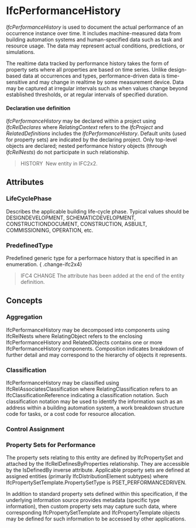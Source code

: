 # IfcPerformanceHistory

_IfcPerformanceHistory_ is used to document the actual performance of an occurrence instance over time. It includes machine-measured data from building automation systems and human-specified data such as task and resource usage. The data may represent actual conditions, predictions, or simulations.

The realtime data tracked by performance history takes the form of property sets where all properties are based on time series. Unlike design-based data at occurrences and types, performance-driven data is time-sensitive and may change in realtime by some measurement device. Data may be captured at irregular intervals such as when values change beyond established thresholds, or at regular intervals of specified duration.

#### Declaration use definition
_IfcPerformanceHistory_ may be declared within a project using _IfcRelDeclares_ where _RelatingContext_ refers to the _IfcProject_ and _RelatedDefinitions_ includes the _IfcPerformanceHistory_. Default units (used for property sets) are indicated by the declaring project. Only top-level objects are declared; nested performance history objects (through _IfcRelNests_) do not participate in such relationship.

> HISTORY&nbsp; New entity in IFC2x2.

## Attributes

### LifeCyclePhase
Describes the applicable building life-cycle phase. Typical values should be DESIGNDEVELOPMENT, SCHEMATICDEVELOPMENT, CONSTRUCTIONDOCUMENT, CONSTRUCTION, ASBUILT, COMMISSIONING, OPERATION, etc.

### PredefinedType
Predefined generic type for a performace history that is specified in an enumeration.
{ .change-ifc2x4}
> IFC4 CHANGE The attribute has been added at the end of the entity definition.

## Concepts

### Aggregation

IfcPerformanceHistory may be decomposed into components using IfcRelNests where RelatingObject refers to the enclosing IfcPerformanceHistory and RelatedObjects contains one or more IfcPerformanceHistory components. Composition indicates breakdown of further detail and may correspond to the hierarchy of objects it represents.



### Classification

IfcPerformanceHistory may be classified using IfcRelAssociatesClassification where RelatingClassification refers to an IfcClassificationReference indicating a classification notation. Such classification notation may be used to identify the information such as an address within a building automation system, a work breakdown structure code for tasks, or a cost code for resource allocation.



### Control Assignment


### Property Sets for Performance

The property sets relating to this entity are defined by IfcPropertySet and attached by the IfcRelDefinesByProperties relationship. They are accessible by the IsDefinedBy inverse attribute. Applicable property sets are defined at assigned entities (primarily IfcDistributionElement subtypes) where IfcPropertySetTemplate.PropertySetType is PSET\_PERFORMANCEDRIVEN.


In addition to standard property sets defined within this specification, if the underlying information source provides metadata (specific type information), then custom property sets may capture such data, where corresponding IfcPropertySetTemplate and IfcPropertyTemplate objects may be defined for such information to be accessed by other applications.



